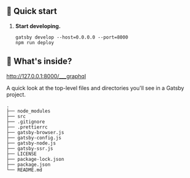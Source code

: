 ## 🚀 Quick start

1.  **Start developing.**

    ```shell
    gatsby develop --host=0.0.0.0 --port=8000
    npm run deploy
    ```
 
## 🧐 What's inside?

http://127.0.0.1:8000/___graphql

A quick look at the top-level files and directories you'll see in a Gatsby project.

    .
    ├── node_modules
    ├── src
    ├── .gitignore
    ├── .prettierrc
    ├── gatsby-browser.js
    ├── gatsby-config.js
    ├── gatsby-node.js
    ├── gatsby-ssr.js
    ├── LICENSE
    ├── package-lock.json
    ├── package.json
    └── README.md
 